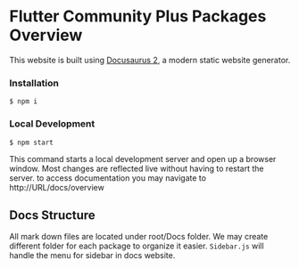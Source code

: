 # Flutter Community Plus Packages Overview

This website is built using [Docusaurus 2](https://v2.docusaurus.io/), a modern static website generator.

### Installation

```
$ npm i
```

### Local Development

```
$ npm start
```

This command starts a local development server and open up a browser window. Most changes are reflected live without
having to restart the server. to access documentation you may navigate to http://URL/docs/overview

## Docs Structure

All mark down files are located under root/Docs folder. We may create different folder for each package to organize it easier. `Sidebar.js` will handle the menu for sidebar in docs website.

